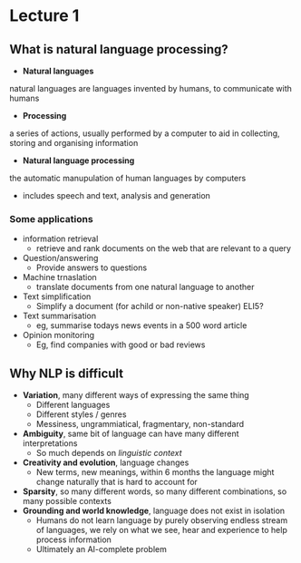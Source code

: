 # Lecture 1
## What is natural language processing?

- **Natural languages** 

natural languages are languages invented by humans, to communicate with humans


- **Processing**

a series of actions, usually performed by a computer to aid in collecting, storing and organising information


- **Natural language processing** 

the automatic manupulation of human languages by computers

- includes speech and text, analysis and generation


### Some applications
- information retrieval
  - retrieve and rank documents on the web that are relevant to a query
- Question/answering
  - Provide answers to questions
- Machine trnaslation
  - translate documents from one natural language to another
- Text simplification
  - Simplify a document (for achild or non-native speaker) ELI5?
- Text summarisation
  - eg, summarise todays news events in a 500 word article
- Opinion monitoring 
  - Eg, find companies with good or bad reviews

 ## Why NLP is difficult
 - **Variation**, many different ways of expressing the same thing
   - Different languages
   - Different styles / genres
   - Messiness, ungrammiatical, fragmentary, non-standard
- **Ambiguity**, same bit of language can have many different interpretations
   - So much depends on *linguistic context*
- **Creativity and evolution**, language changes
   - New terms, new meanings, within 6 months the language might change naturally that is hard to account for
- **Sparsity**, so many different words, so many different combinations, so many possible contexts
- **Grounding and world knowledge**, language does not exist in isolation
   - Humans do not learn language by purely observing endless stream of languages, we rely on what we see, hear and experience to help process information
   - Ultimately an AI-complete problem
